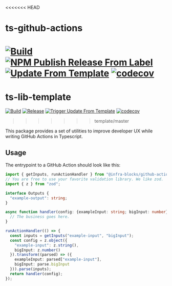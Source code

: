 <<<<<<< HEAD
# ts-github-actions
[![Build](https://github.com/infrastructure-blocks/ts-github-actions/actions/workflows/build.yml/badge.svg)](https://github.com/infrastructure-blocks/ts-github-actions/actions/workflows/build.yml)
[![NPM Publish Release From Label](https://github.com/infrastructure-blocks/ts-github-actions/actions/workflows/npm-publish-release-from-label.yml/badge.svg)](https://github.com/infrastructure-blocks/ts-github-actions/actions/workflows/npm-publish-release-from-label.yml)
[![Update From Template](https://github.com/infrastructure-blocks/ts-github-actions/actions/workflows/update-from-template.yml/badge.svg)](https://github.com/infrastructure-blocks/ts-github-actions/actions/workflows/update-from-template.yml)
[![codecov](https://codecov.io/gh/infrastructure-blocks/ts-github-actions/graph/badge.svg?token=EATDOV78XS)](https://codecov.io/gh/infrastructure-blocks/ts-github-actions)
=======
# ts-lib-template
[![Build](https://github.com/infrastructure-blocks/ts-lib-template/actions/workflows/build.yml/badge.svg)](https://github.com/infrastructure-blocks/ts-lib-template/actions/workflows/build.yml)
[![Release](https://github.com/infrastructure-blocks/ts-lib-template/actions/workflows/release.yml/badge.svg)](https://github.com/infrastructure-blocks/ts-lib-template/actions/workflows/release.yml)
[![Trigger Update From Template](https://github.com/infrastructure-blocks/ts-lib-template/actions/workflows/trigger-update-from-template.yml/badge.svg)](https://github.com/infrastructure-blocks/ts-lib-template/actions/workflows/trigger-update-from-template.yml)
[![codecov](https://codecov.io/gh/infrastructure-blocks/ts-lib-template/graph/badge.svg?token=vyI1qM1EZg)](https://codecov.io/gh/infrastructure-blocks/ts-lib-template)
>>>>>>> template/master

This package provides a set of utilities to improve developer UX while writing GitHub Actions in Typescript.

## Usage

The entrypoint to a GitHub Action should look like this:

```typescript
import { getInputs, runActionHandler } from "@infra-blocks/github-actions";
// You are free to use your favorite validation library. We like zod.
import { z } from "zod";

interface Outputs {
  "example-output": string;
}

async function handler(config: {exampleInput: string; bigInput: number}): Promise<Outputs> {
  // The business goes here.
}

runActionHandler(() => {
  const inputs = getInputs("example-input", "bigInput");
  const config = z.object({
    "example-input": z.string(),
    bigInput: z.number()
  }).transform((parsed) => ({
    exampleInput: parsed["example-input"],
    bigInput: parse.bigInput
  })).parse(inputs);
  return handler(config);
});
```
